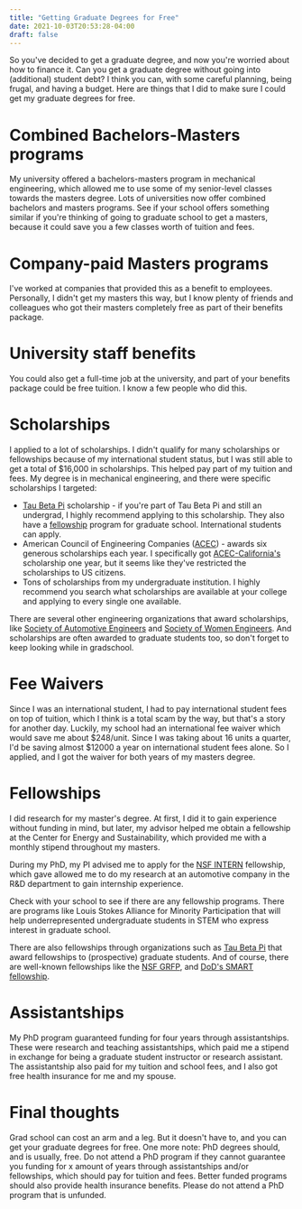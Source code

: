 ```yaml
---
title: "Getting Graduate Degrees for Free"
date: 2021-10-03T20:53:28-04:00
draft: false
---
```


So you've decided to get a graduate degree, and now you're worried about how to finance it. Can you get a graduate degree without going into (additional) student debt? I think you can, with some careful planning, being frugal, and having a budget. Here are things that I did to make sure I could get my graduate degrees for free.

# Combined Bachelors-Masters programs

My university offered a bachelors-masters program in mechanical engineering, which allowed me to use some of my senior-level classes towards the masters degree. Lots of universities now offer combined bachelors and masters programs. See if your school offers something similar if you're thinking of going to graduate school to get a masters, because it could save you a few classes worth of tuition and fees.

# Company-paid Masters programs

I've worked at companies that provided this as a benefit to employees. Personally, I didn't get my masters this way, but I know plenty of friends and colleagues who got their masters completely free as part of their benefits package.

# University staff benefits

You could also get a full-time job at the university, and part of your benefits package could be free tuition. I know a few people who did this.

# Scholarships
I applied to a lot of scholarships. I didn't qualify for many scholarships or fellowships because of my international student status, but I was still able to get a total of $16,000 in scholarships. This helped pay part of my tuition and fees. My degree is in mechanical engineering, and there were specific scholarships I targeted:

* [Tau Beta Pi](https://www.tbp.org/memb/scholarshipsFAQ.cfm) scholarship - if you're part of Tau Beta Pi and still an undergrad, I highly recommend applying to this scholarship. They also have a [fellowship](https://www.tbp.org/fellowships.cfm) program for graduate school. International students can apply.
* American Council of Engineering Companies ([ACEC](https://www.acec.org/awards-programs/acec-scholarships-program/)) - awards six generous scholarships each year. I specifically got [ACEC-California's](https://www.acec-ca.org/page/ScholarshipApplication) scholarship one year, but it seems like they've restricted the scholarships to US citizens.
* Tons of scholarships from my undergraduate institution. I highly recommend you search what scholarships are available at your college and applying to every single one available.

There are several other engineering organizations that award scholarships, like [Society of Automotive Engineers](https://www.sae.org/participate/scholarships) and [Society of Women Engineers](https://swe.org/scholarships/). And scholarships are often awarded to graduate students too, so don't forget to keep looking while in gradschool.

# Fee Waivers

Since I was an international student, I had to pay international student fees on top of tuition, which I think is a total scam by the way, but that's a story for another day. Luckily, my school had an international fee waiver which would save me about $248/unit. Since I was taking about 16 units a quarter, I'd be saving almost $12000 a year on international student fees alone. So I applied, and I got the waiver for both years of my masters degree.

# Fellowships

I did research for my master's degree. At first, I did it to gain experience without funding in mind, but later, my advisor helped me obtain a fellowship at the Center for Energy and Sustainability, which provided me with a monthly stipend throughout my masters.

During my PhD, my PI advised me to apply for the [NSF INTERN](https://www.nsf.gov/pubs/2021/nsf21013/nsf21013.jsp) fellowship, which gave allowed me to do my research at an automotive company in the R&D department to gain internship experience.

Check with your school to see if there are any fellowship programs. There are programs like Louis Stokes Alliance for Minority Participation that will help underrepresented undergraduate students in STEM who express interest in graduate school.

There are also fellowships through organizations such as [Tau Beta Pi](https://www.tbp.org/fellowships.cfm) that award fellowships to (prospective) graduate students. And of course, there are well-known fellowships like the [NSF GRFP](https://www.nsfgrfp.org/), and [DoD's SMART fellowship](https://www.smartscholarship.org/smart).

# Assistantships

My PhD program guaranteed funding for four years through assistantships. These were research and teaching assistantships, which paid me a stipend in exchange for being a graduate student instructor or research assistant. The assistantship also paid for my tuition and school fees, and I also got free health insurance for me and my spouse.

# Final thoughts

Grad school can cost an arm and a leg. But it doesn't have to, and you can get your graduate degrees for free. One more note: PhD degrees should, and is usually, free. Do not attend a PhD program if they cannot guarantee you funding for x amount of years through assistantships and/or fellowships, which should pay for tuition and fees. Better funded programs should also provide health insurance benefits. Please do not attend a PhD program that is unfunded.


